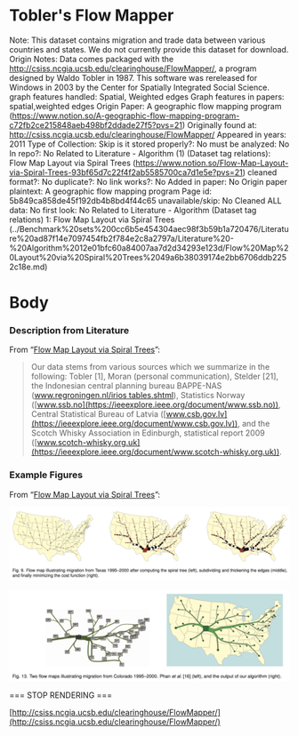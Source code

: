 # Tobler's Flow Mapper

Note: This dataset contains migration and trade data between various countries and states. We do not currently provide this dataset for download.
Origin Notes: Data comes packaged with the http://csiss.ncgia.ucsb.edu/clearinghouse/FlowMapper/, a program designed by Waldo Tobler in 1987. This software was rereleased for Windows in 2003 by the Center for Spatially Integrated Social Science.
graph features handled: Spatial, Weighted edges
Graph features in papers: spatial,weighted edges
Origin Paper: A geographic flow mapping program (https://www.notion.so/A-geographic-flow-mapping-program-c72fb2ce215848aeb498bf2ddade27f5?pvs=21)
Originally found at: http://csiss.ncgia.ucsb.edu/clearinghouse/FlowMapper/
Appeared in years: 2011
Type of Collection: Skip
is it stored properly?: No
must be analyzed: No
In repo?: No
Related to Literature - Algorithm (1) (Dataset tag relations): Flow Map Layout via Spiral Trees (https://www.notion.so/Flow-Map-Layout-via-Spiral-Trees-93bf65d7c22f4f2ab5585700ca7d1e5e?pvs=21)
cleaned format?: No
duplicate?: No
link works?: No
Added in paper: No
Origin paper plaintext: A geographic flow mapping program
Page id: 5b849ca858de45f192db4b8bd4f44c65
unavailable/skip: No
Cleaned ALL data: No
first look: No
Related to Literature - Algorithm (Dataset tag relations) 1: Flow Map Layout via Spiral Trees (../Benchmark%20sets%200cc6b5e454304aec98f3b59b1a720476/Literature%20ad87f14e7097454fb2f784e2c8a2797a/Literature%20-%20Algorithm%2012e01bfc60a84007aa7d2d34293e123d/Flow%20Map%20Layout%20via%20Spiral%20Trees%2049a6b38039174e2bb6706ddb2252c18e.md)

# Body

### Description from Literature

From “[Flow Map Layout via Spiral Trees](https://doi.org/10.1109/tvcg.2011.202)”:

> Our data stems from various sources which we summarize in the following: Tobler [1], Moran (personal communication), Stelder [21], the Indonesian central planning bureau BAPPE-NAS ([www.regroningen.nl/irios tables.shtml](https://ieeexplore.ieee.org/document/www.regroningen.nl/irios%20tables.shtml)), Statistics Norway ([www.ssb.no](https://ieeexplore.ieee.org/document/www.ssb.no)), Central Statistical Bureau of Latvia ([www.csb.gov.lv](https://ieeexplore.ieee.org/document/www.csb.gov.lv)), and the Scotch Whisky Association in Edinburgh, statistical report 2009 ([www.scotch-whisky.org.uk](https://ieeexplore.ieee.org/document/www.scotch-whisky.org.uk)).
> 

### Example Figures

From “[Flow Map Layout via Spiral Trees](https://doi.org/10.1109/tvcg.2011.202)”:

![Screen Shot 2023-08-17 at 4.53.16 PM.png](Tobler's%20Flow%20Mapper%205b849ca858de45f192db4b8bd4f44c65/Screen_Shot_2023-08-17_at_4.53.16_PM.png)

![Screen Shot 2023-08-17 at 4.53.57 PM.png](Tobler's%20Flow%20Mapper%205b849ca858de45f192db4b8bd4f44c65/Screen_Shot_2023-08-17_at_4.53.57_PM.png)

=== STOP RENDERING ===

[http://csiss.ncgia.ucsb.edu/clearinghouse/FlowMapper/](http://csiss.ncgia.ucsb.edu/clearinghouse/FlowMapper/)